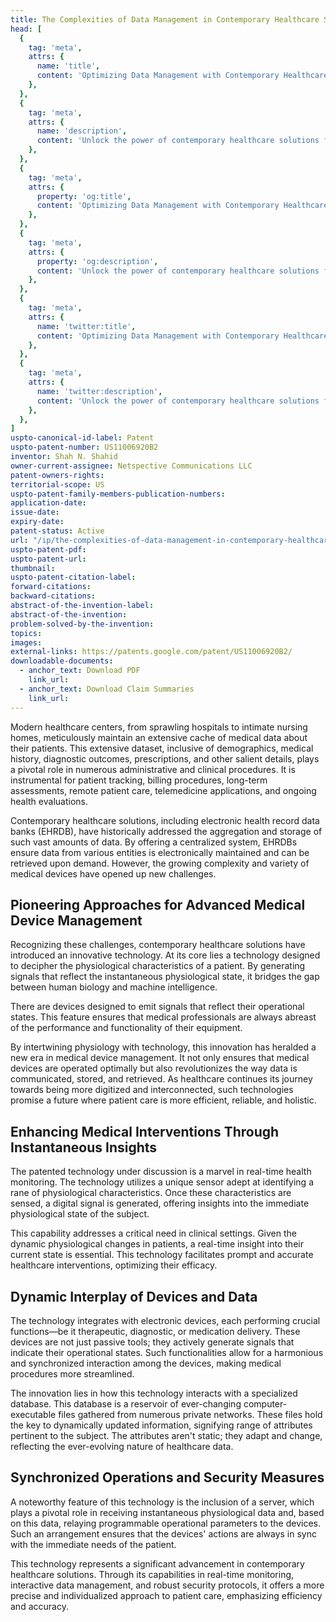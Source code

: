 ```yaml
---
title: The Complexities of Data Management in Contemporary Healthcare Solutions
head: [
  {
    tag: 'meta',
    attrs: {
      name: 'title',
      content: 'Optimizing Data Management with Contemporary Healthcare Solutions | IntellectualFrontiers',
    },
  },
  {
    tag: 'meta',
    attrs: {
      name: 'description',
      content: 'Unlock the power of contemporary healthcare solutions for efficient data management and real-time patient care in modern medical facilities' ,
    },
  },
  {
    tag: 'meta',
    attrs: {
      property: 'og:title',
      content: 'Optimizing Data Management with Contemporary Healthcare Solutions | IntellectualFrontiers',
    },
  },
  {
    tag: 'meta',
    attrs: {
      property: 'og:description',
      content: 'Unlock the power of contemporary healthcare solutions for efficient data management and real-time patient care in modern medical facilities',
    },
  },
  {
    tag: 'meta',
    attrs: {
      name: 'twitter:title',
      content: 'Optimizing Data Management with Contemporary Healthcare Solutions | IntellectualFrontiers',
    },
  },
  {
    tag: 'meta',
    attrs: {
      name: 'twitter:description',
      content: 'Unlock the power of contemporary healthcare solutions for efficient data management and real-time patient care in modern medical facilities',
    },
  },
]
uspto-canonical-id-label: Patent
uspto-patent-number: US11006920B2
inventor: Shah N. Shahid
owner-current-assignee: Netspective Communications LLC
patent-owners-rights: 
territorial-scope: US
uspto-patent-family-members-publication-numbers:
application-date: 
issue-date: 
expiry-date: 
patent-status: Active
url: "/ip/the-complexities-of-data-management-in-contemporary-healthcare-solutions"
uspto-patent-pdf:
uspto-patent-url:
thumbnail: 
uspto-patent-citation-label: 
forward-citations: 
backward-citations:
abstract-of-the-invention-label: 
abstract-of-the-invention: 
problem-solved-by-the-invention:
topics: 
images:
external-links: https://patents.google.com/patent/US11006920B2/
downloadable-documents: 
  - anchor_text: Download PDF
    link_url: 
  - anchor_text: Download Claim Summaries
    link_url: 
---
```


Modern healthcare centers, from sprawling hospitals to intimate nursing homes, meticulously maintain an extensive cache of medical data about their patients. This extensive dataset, inclusive of demographics, medical history, diagnostic outcomes, prescriptions, and other salient details, plays a pivotal role in numerous administrative and clinical procedures. It is instrumental for patient tracking, billing procedures, long-term assessments, remote patient care, telemedicine applications, and ongoing health evaluations.

Contemporary healthcare solutions, including electronic health record data banks (EHRDB), have historically addressed the aggregation and storage of such vast amounts of data. By offering a centralized system, EHRDBs ensure data from various entities is electronically maintained and can be retrieved upon demand. However, the growing complexity and variety of medical devices have opened up new challenges.

## Pioneering Approaches for Advanced Medical Device Management

Recognizing these challenges, contemporary healthcare solutions have introduced an innovative technology. At its core lies a technology designed to decipher the physiological characteristics of a patient. By generating signals that reflect the instantaneous physiological state, it bridges the gap between human biology and machine intelligence.

There are devices designed to emit signals that reflect their operational states. This feature ensures that medical professionals are always abreast of the performance and functionality of their equipment.

By intertwining physiology with technology, this innovation has heralded a new era in medical device management. It not only ensures that medical devices are operated optimally but also revolutionizes the way data is communicated, stored, and retrieved. As healthcare continues its journey towards being more digitized and interconnected, such technologies promise a future where patient care is more efficient, reliable, and holistic.

## Enhancing Medical Interventions Through Instantaneous Insights

The patented technology under discussion is a marvel in real-time health monitoring. The technology utilizes a unique sensor adept at identifying a rane of physiological characteristics. Once these characteristics are sensed, a digital signal is generated, offering insights into the immediate physiological state of the subject.

This capability addresses a critical need in clinical settings. Given the dynamic physiological changes in patients, a real-time insight into their current state is essential. This technology facilitates prompt and accurate healthcare interventions, optimizing their efficacy.

## Dynamic Interplay of Devices and Data

The technology integrates with electronic devices, each performing crucial functions—be it therapeutic, diagnostic, or medication delivery. These devices are not just passive tools; they actively generate signals that indicate their operational states. Such functionalities allow for a harmonious and synchronized interaction among the devices, making medical procedures more streamlined.

The innovation lies in how this technology interacts with a specialized database. This database is a reservoir of ever-changing computer-executable files gathered from numerous private networks. These files hold the key to dynamically updated information, signifying range of attributes pertinent to the subject. The attributes aren't static; they adapt and change, reflecting the ever-evolving nature of healthcare data.

## Synchronized Operations and Security Measures

A noteworthy feature of this technology is the inclusion of a server, which plays a pivotal role in receiving instantaneous physiological data and, based on this data, relaying programmable operational parameters to the devices. Such an arrangement ensures that the devices' actions are always in sync with the immediate needs of the patient.

This technology represents a significant advancement in contemporary healthcare solutions. Through its capabilities in real-time monitoring, interactive data management, and robust security protocols, it offers a more precise and individualized approach to patient care, emphasizing efficiency and accuracy.